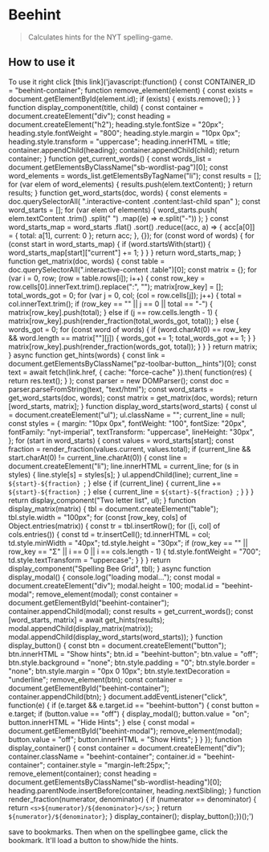 # Beehint 

> Calculates hints for the NYT spelling-game.

## How to use it

To use it right click [this link]('javascript:(function() {  const CONTAINER_ID = "beehint-container";  function remove_element(element) {    const exists = document.getElementById(element.id);    if (exists) {      exists.remove();    }  }  function display_component(title, child) {    const container = document.createElement("div");    const heading = document.createElement("h2");    heading.style.fontSize = "20px";    heading.style.fontWeight = "800";    heading.style.margin = "10px 0px";    heading.style.transform = "uppercase";    heading.innerHTML = title;    container.appendChild(heading);    container.appendChild(child);    return container;  }  function get_current_words() {    const words_list = document.getElementsByClassName("sb-wordlist-pag")[0];    const word_elements = words_list.getElementsByTagName("li");    const results = [];    for (var elem of word_elements) {      results.push(elem.textContent);    }    return results;  }  function get_word_starts(doc, words) {    const elements = doc.querySelectorAll(      ".interactive-content .content:last-child span"    );    const word_starts = [];    for (var elem of elements) {      word_starts.push(        elem.textContent          .trim()          .split(" ")          .map((e) => e.split("-"))      );    }    const word_starts_map = word_starts      .flat()      .sort()      .reduce((acc, a) => {        acc[a[0]] = { total: a[1], current: 0 };        return acc;      }, {});    for (const word of words) {      for (const start in word_starts_map) {        if (word.startsWith(start)) {          word_starts_map[start]["current"] += 1;        }      }    }    return word_starts_map;  }  function get_matrix(doc, words) {    const table = doc.querySelectorAll(".interactive-content .table")[0];    const matrix = {};    for (var i = 0, row; (row = table.rows[i]); i++) {      const row_key = row.cells[0].innerText.trim().replace(":", "");      matrix[row_key] = [];      total_words_got = 0;      for (var j = 0, col; (col = row.cells[j]); j++) {        total = col.innerText.trim();        if (row_key == "" || j == 0 || total == "-") {          matrix[row_key].push(total);        } else if (j == row.cells.length - 1) {          matrix[row_key].push(render_fraction(total_words_got, total));        } else {          words_got = 0;          for (const word of words) {            if (word.charAt(0) == row_key && word.length == matrix[""][j]) {              words_got += 1;              total_words_got += 1;            }          }          matrix[row_key].push(render_fraction(words_got, total));        }      }    }    return matrix;  }  async function get_hints(words) {    const link = document.getElementsByClassName("pz-toolbar-button__hints")[0];    const text = await fetch(link.href, { cache: "force-cache" }).then(      function(res) {        return res.text();      }    );    const parser = new DOMParser();    const doc = parser.parseFromString(text, "text/html");    const word_starts = get_word_starts(doc, words);    const matrix = get_matrix(doc, words);    return [word_starts, matrix];  }  function display_word_starts(word_starts) {    const ul = document.createElement("ul");    ul.className = "";    current_line = null;    const styles = {      margin: "10px 0px",      fontWeight: "100",      fontSize: "20px",      fontFamily: "nyt-imperial",      textTransform: "uppercase",      lineHeight: "30px",    };    for (start in word_starts) {      const values = word_starts[start];      const fraction = render_fraction(values.current, values.total);      if (current_line && start.charAt(0) != current_line.charAt(0)) {        const line = document.createElement("li");        line.innerHTML = current_line;        for (s in styles) {          line.style[s] = styles[s];        }        ul.appendChild(line);        current_line = `${start}-${fraction} `;      } else {        if (current_line) {          current_line += `${start}-${fraction} `;        } else {          current_line = `${start}-${fraction} `;        }      }    }    return display_component("Two letter list", ul);  }  function display_matrix(matrix) {    tbl = document.createElement("table");    tbl.style.width = "100px";    for (const [row_key, cols] of Object.entries(matrix)) {      const tr = tbl.insertRow();      for ([i, col] of cols.entries()) {        const td = tr.insertCell();        td.innerHTML = col;        td.style.minWidth = "40px";        td.style.height = "30px";        if (row_key == "" || row_key == "Σ" || i == 0 || i == cols.length - 1) {          td.style.fontWeight = "700";          td.style.textTransform = "uppercase";        }      }    }    return display_component("Spelling Bee Grid", tbl);  }  async function display_modal() {    console.log("loading modal...");    const modal = document.createElement("div");    modal.height = 100;    modal.id = "beehint-modal";    remove_element(modal);    const container = document.getElementById("beehint-container");    container.appendChild(modal);    const results = get_current_words();    const [word_starts, matrix] = await get_hints(results);    modal.appendChild(display_matrix(matrix));    modal.appendChild(display_word_starts(word_starts));  }  function display_button() {    const btn = document.createElement("button");    btn.innerHTML = "Show hints";    btn.id = "beehint-button";    btn.value = "off";    btn.style.background = "none";    btn.style.padding = "0";    btn.style.border = "none";    btn.style.margin = "0px 0 10px";    btn.style.textDecoration = "underline";    remove_element(btn);    const container = document.getElementById("beehint-container");    container.appendChild(btn);  }  document.addEventListener("click", function(e) {    if (e.target && e.target.id == "beehint-button") {      const button = e.target;      if (button.value == "off") {        display_modal();        button.value = "on";        button.innerHTML = "Hide Hints";      } else {        const modal = document.getElementById("beehint-modal");        remove_element(modal);        button.value = "off";        button.innerHTML = "Show Hints";      }    }  });  function display_container() {    const container = document.createElement("div");    container.className = "beehint-container";    container.id = "beehint-container";    container.style = "margin-left:25px;";    remove_element(container);    const heading = document.getElementsByClassName("sb-wordlist-heading")[0];    heading.parentNode.insertBefore(container, heading.nextSibling);  }  function render_fraction(numerator, denominator) {    if (numerator == denominator) {      return `<s>${numerator}/${denominator}</s>`;    }    return `${numerator}/${denominator}`;  }  display_container();  display_button();})();') 

save to bookmarks. Then when on the spellingbee game, click the bookmark. It'll load a button to show/hide the hints. 

